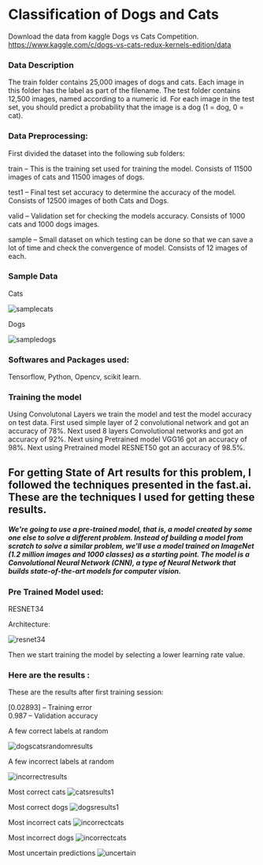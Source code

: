 # Classification of Dogs and Cats

Download the data from kaggle Dogs vs Cats Competition.
https://www.kaggle.com/c/dogs-vs-cats-redux-kernels-edition/data


### Data Description
The train folder contains 25,000 images of dogs and cats. Each image in this folder has the label as part of the filename. The test folder contains 12,500 images, named according to a numeric id. For each image in the test set, you should predict a probability that the image is a dog (1 = dog, 0 = cat).

### Data Preprocessing:
First divided the dataset into the following sub folders:

train – This is the training set used for training the model. Consists of 11500 images of cats and 11500 images of dogs. 

test1 – Final test set accuracy to determine the accuracy of the model. Consists of 12500 images of both Cats and Dogs. 

valid – Validation set for checking the models accuracy. Consists of 1000 cats and 1000 dogs images.

sample – Small dataset on which testing can be done so that we can save a lot of time and check the convergence of model. Consists of 12 images of each.

### Sample Data

Cats

![samplecats](https://user-images.githubusercontent.com/19996897/39514811-e8224404-4e15-11e8-9440-637536201f39.PNG)

Dogs

![sampledogs](https://user-images.githubusercontent.com/19996897/39514812-e8502b8a-4e15-11e8-88c4-fd836c311f9d.PNG)


### Softwares and Packages used: 

Tensorflow, Python, Opencv, scikit learn.

### Training the model
Using Convolutonal Layers we train the model and test the model accuracy on test data.
First used simple layer of 2 convolutional network and got an accuracy of 78%.
Next used 8 layers Convolutional networks and got an accuracy of 92%.
Next using Pretrained model VGG16 got an accuracy of 98%.
Next using Pretrained model RESNET50 got an accuracy of 98.5%.

## For getting State of Art results for this problem, I followed the techniques presented in the fast.ai. These are the techniques I used for getting these results.

##### We're going to use a pre-trained model, that is, a model created by some one else to solve a different problem. Instead of building a model from scratch to solve a similar problem, we'll use a model trained on ImageNet (1.2 million images and 1000 classes) as a starting point. The model is a Convolutional Neural Network (CNN), a type of Neural Network that builds state-of-the-art models for computer vision. 

### Pre Trained Model used:

RESNET34

Architecture:

![resnet34](https://user-images.githubusercontent.com/19996897/39515061-98a13d76-4e16-11e8-8c78-e5bd9b2cba1d.jpg)

Then we start training the model by selecting a lower learning rate value.

### Here are the results :

These are the results after first training session:

[0.02893] – Training error  
0.987 – Validation accuracy

A few correct labels at random

![dogscatsrandomresults](https://user-images.githubusercontent.com/19996897/39515269-3621a8d8-4e17-11e8-81cf-9c096a1320b1.PNG)

A few incorrect labels at random

![incorrectresults](https://user-images.githubusercontent.com/19996897/39515265-359ca034-4e17-11e8-93e3-a44d3b114435.PNG)

Most correct cats
![catsresults1](https://user-images.githubusercontent.com/19996897/39515268-35f98358-4e17-11e8-9558-f073248efe2e.PNG)

Most correct dogs
![dogsresults1](https://user-images.githubusercontent.com/19996897/39515260-35213c6e-4e17-11e8-9153-98f9d6a16ac4.PNG)

Most incorrect cats
![incorrectcats](https://user-images.githubusercontent.com/19996897/39515261-35497e40-4e17-11e8-9085-252367704824.PNG)

Most incorrect dogs
![incorrectcats](https://user-images.githubusercontent.com/19996897/39515261-35497e40-4e17-11e8-9085-252367704824.PNG)

Most uncertain predictions
![uncertain](https://user-images.githubusercontent.com/19996897/39515267-35cd4086-4e17-11e8-8eb4-18ece8186f0c.PNG)
